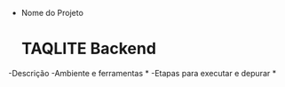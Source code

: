- Nome do Projeto
  <h1>TAQLITE Backend</h1>
-Descrição
-Ambiente e ferramentas *
-Etapas para executar e depurar *